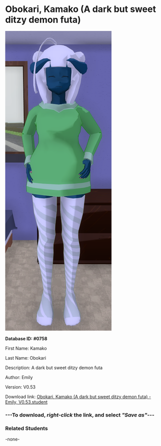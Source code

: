 # Obokari, Kamako (A dark but sweet ditzy demon futa)

<img src="../../Files/Images/Obokari, Kamako (A dark but sweet ditzy demon futa).png" title="Obokari, Kamako (A dark but sweet ditzy demon futa) - Emily, V0.53">

**Database ID: #0758**

First Name: Kamako

Last Name: Obokari

Description: A dark but sweet ditzy demon futa

Author: Emily

Version: V0.53

Download link: <a href="https://raw.githubusercontent.com/Arbiter1223/Daigaku-Gurashi-Custom-Students/master/Files/Student%20Files/Obokari%2C%20Kamako%20(A%20dark%20but%20sweet%20ditzy%20demon%20futa)%20-%20Emily%2C%20V0.53.student">Obokari, Kamako (A dark but sweet ditzy demon futa) - Emily, V0.53.student</a>

### ---**To download, _right-click_ the link, and select _"Save as"_**---

### Related Students

-none-
